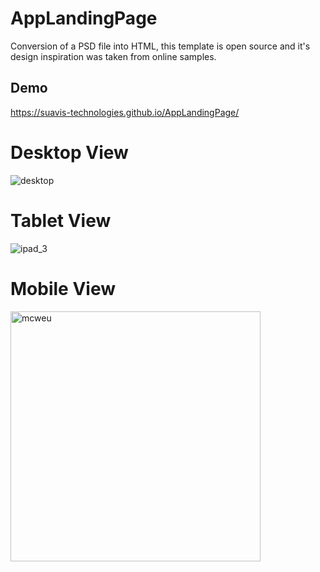 # AppLandingPage
Conversion of a PSD file into HTML, this template is open source and it's design inspiration was taken from online samples. 

## Demo
https://suavis-technologies.github.io/AppLandingPage/

# Desktop View

![desktop](https://user-images.githubusercontent.com/47558086/52935441-3c77f800-337b-11e9-892a-651077d68fae.png)

# Tablet View

![ipad_3](https://user-images.githubusercontent.com/47558086/52935419-2a965500-337b-11e9-9ae5-8e503b889428.png)

# Mobile View

<img width="400" alt="mcweu" src="https://user-images.githubusercontent.com/47558086/52935465-50bbf500-337b-11e9-87ed-82c38085f239.png">
